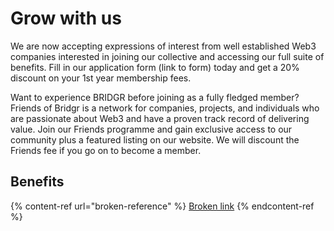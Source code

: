 # Grow with us

We are now accepting expressions of interest from well established Web3 companies interested in joining our collective and accessing our full suite of benefits. Fill in our application form (link to form) today and get a 20% discount on your 1st year membership fees.

Want to experience BRIDGR before joining as a fully fledged member? Friends of Bridgr is a network for companies, projects, and individuals who are passionate about Web3 and have a proven track record of delivering value. Join our Friends programme and gain exclusive access to our community plus a featured listing on our website. We will discount the Friends fee if you go on to become a member.

## Benefits

{% content-ref url="broken-reference" %}
[Broken link](broken-reference)
{% endcontent-ref %}
